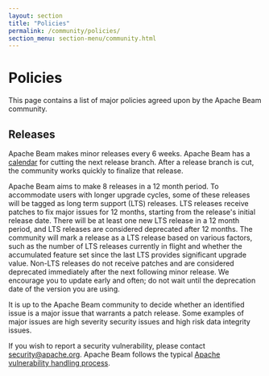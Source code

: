 ```yaml
---
layout: section
title: "Policies"
permalink: /community/policies/
section_menu: section-menu/community.html
---
```

<!--
Licensed under the Apache License, Version 2.0 (the "License");
you may not use this file except in compliance with the License.
You may obtain a copy of the License at

http://www.apache.org/licenses/LICENSE-2.0

Unless required by applicable law or agreed to in writing, software
distributed under the License is distributed on an "AS IS" BASIS,
WITHOUT WARRANTIES OR CONDITIONS OF ANY KIND, either express or implied.
See the License for the specific language governing permissions and
limitations under the License.
-->

# Policies

This page contains a list of major policies agreed upon by the Apache Beam community.

## Releases

Apache Beam makes minor releases every 6 weeks. Apache Beam has a [calendar](https://calendar.google.com/calendar/embed?src=0p73sl034k80oob7seouanigd0%40group.calendar.google.com) for cutting the next release branch. After a release branch is cut, the community works quickly to finalize that release.

Apache Beam aims to make 8 releases in a 12 month period. To accommodate users with longer upgrade cycles, some of these releases will be tagged as long term support (LTS) releases. LTS releases receive patches to fix major issues for 12 months, starting from the release's initial release date. There will be at least one new LTS release in a 12 month period, and LTS releases are considered deprecated after 12 months. The community will mark a release as a LTS release based on various factors, such as the number of LTS releases currently in flight and whether the accumulated feature set since the last LTS provides significant upgrade value. Non-LTS releases do not receive patches and are considered deprecated immediately after the next following minor release. We encourage you to update early and often; do not wait until the deprecation date of the version you are using.

It is up to the Apache Beam community to decide whether an identified issue is a major issue that warrants a patch release. Some examples of major issues are high severity security issues and high risk data integrity issues.


If you wish to report a security vulnerability, please contact [security@apache.org](mailto:security@apache.org). Apache Beam follows the typical [Apache vulnerability handling process](https://apache.org/security/committers.html#vulnerability-handling).

